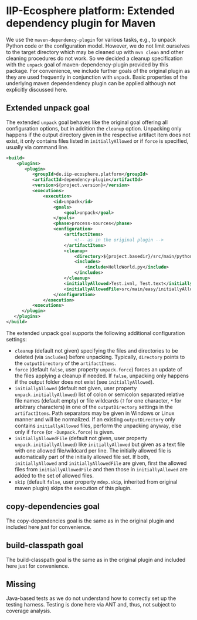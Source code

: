 # IIP-Ecosphere platform: Extended dependency plugin for Maven

We use the `maven-dependency-plugin` for various tasks, e.g., to unpack Python code or the configuration model.  However, we do not limit ourselves to the target directory which may be cleaned up with `mvn clean` and other cleaning procedures do not work. So we decided a cleanup specification with the `unpack` goal of maven-dependency-plugin provided by this package. For convenience, we include further goals of the original plugin as they are used frequently in conjunction with `unpack`. Basic properties of the underlying maven dependendency plugin can be applied although not explicitly discussed here.

## Extended unpack goal

The extended `unpack` goal behaves like the original goal offering all configuration options, but in addition the `cleanup` option. Unpacking only happens if the output directory given in the respective artifact item does not exist, it only contains files listed in `initiallyAllowed` or if `force` is specified, usually via command line.

  ```xml
  <build>
      <plugins>
         <plugin>
            <groupId>de.iip-ecosphere.platform</groupId>
            <artifactId>dependency-plugin</artifactId>
            <version>${project.version}</version>
            <executions>
                <execution>
                    <id>unpack</id>
                    <goals>
                        <goal>unpack</goal>
                    </goals>
                    <phase>process-sources</phase>
                    <configuration>
                        <artifactItems>
                            <!-- as in the original plugin -->
                        </artifactItems>
                        <cleanup>
                            <directory>${project.basedir}/src/main/python</directory>
                            <includes>
                                <include>HelloWorld.py</include>
                            </includes>
                        </cleanup>
                        <initiallyAllowed>Test.ivml, Test.text</initiallyAllowed>
                        <initiallyAllowedFile>src/main/easy/initiallyAllowed.txt</initiallyAllowedFile>
                    </configuration>
                </execution>
            <executions>
        </plugin>
     </plugins>
  </build>
  ```

The extended unpack goal supports the following additional configuration settings:
  - `cleanup` (default not given) specifying the files and directories to be deleted (via `includes`) before unpacking. Typically, `directory` points to the `outputDirectory` of the `artifactItems`.
  - `force` (default `false`, user property `unpack.force`) forces an update of the files applying a cleanup if needed. If `false`, unpacking only happens if the output folder does not exist (see `initiallyAllowed`).
  - `initiallyAllowed` (default not given, user property `unpack.initiallyAllowed`) list of colon or semicolon separated relative file names (default empty) or file wildcards (`?` for one character, `*` for arbitrary characters) in one of the `outputDirectory` settings in the `artifactItems`. Path separators may be given in Windows or Linux manner and will be normalized. If an existing `outputDirectory` only contains `initiallyAllowed` files, perform the unpacking anyway, else only if `force` (or `-Dunpack.force`) is given.
  - `initiallyAllowedFile` (default not given, user property `unpack.initiallyAllowed`) like `initiallyAllowed` but given as a text file with one allowed file/wildcard per line. The initially allowed file is automatically part of the initially allowed file set. If both, `initiallyAllowed` and `initiallyAllowedFile` are given, first the allowed files from `initiallyAllowedFile` and then those in `initiallyAllowed` are added to the set of allowed files.
  - `skip` (default `false`, user property `mdep.skip`, inherited from original maven plugin) skips the execution of this plugin.
  
## copy-dependencies goal

The copy-dependencies goal is the same as in the original plugin and included here just for convenience.

## build-classpath goal

The build-classpath goal is the same as in the original plugin and included here just for convenience.

## Missing

Java-based tests as we do not understand how to correctly set up the testing harness. Testing is done here via ANT and, thus, not subject to coverage analysis.